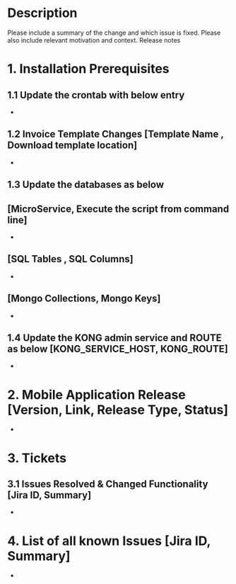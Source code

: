 # Description
Please include a summary of the change and which issue is fixed. Please also include relevant motivation and context. 
Release notes
# 1. Installation Prerequisites
  ## 1.1 Update the crontab with below entry
  *
  ## 1.2 Invoice Template Changes [Template Name , Download template location]
  *  
  ## 1.3 Update the databases as below
   ##  [MicroService, Execute the script from command line] 
   *
   ## [SQL Tables , SQL Columns]
   *
   ## [Mongo Collections, Mongo Keys]  
   *
  ## 1.4 Update the KONG admin service and ROUTE as below [KONG_SERVICE_HOST, KONG_ROUTE]
  *    
# 2. Mobile Application Release [Version, Link, Release Type, Status]
* 
# 3. Tickets
  ## 3.1 Issues Resolved & Changed Functionality [Jira ID, Summary]
  * 
# 4. List of all known Issues [Jira ID, Summary]
*
